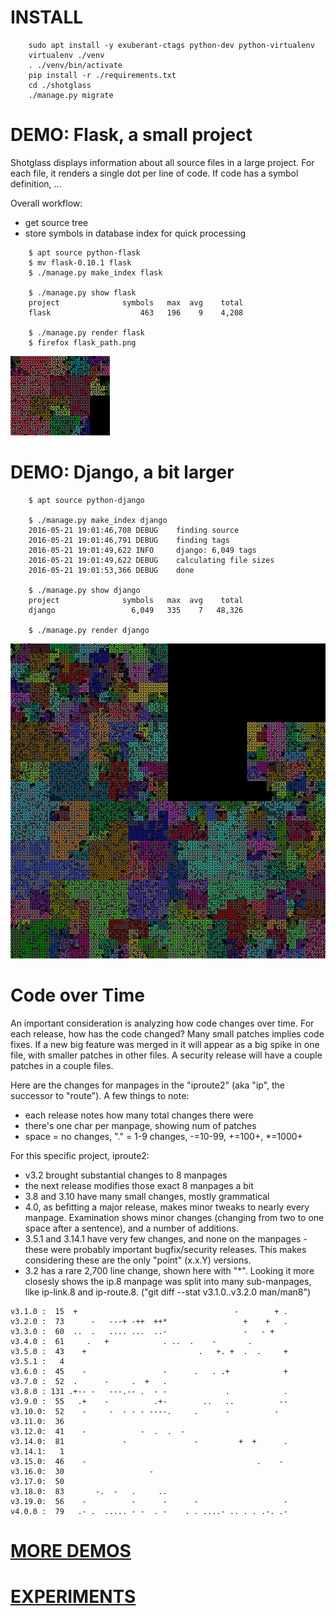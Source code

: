 # INSTALL

```
    sudo apt install -y exuberant-ctags python-dev python-virtualenv
    virtualenv ./venv
    . ./venv/bin/activate
    pip install -r ./requirements.txt
    cd ./shotglass
    ./manage.py migrate
```



# DEMO: Flask, a small project

Shotglass displays information about all source files in a large
project. For each file, it renders a single dot per line of code. If
code has a symbol definition, ...

Overall workflow:

- get source tree
- store symbols in database index for quick processing

```
    $ apt source python-flask
    $ mv flask-0.10.1 flask
    $ ./manage.py make_index flask

    $ ./manage.py show flask
    project              symbols   max  avg    total
    flask                    463   196    9    4,208

    $ ./manage.py render flask
    $ firefox flask_path.png
```


![Flask](images/flask_path.png)


# DEMO: Django, a bit larger

```
    $ apt source python-django

    $ ./manage.py make_index django
    2016-05-21 19:01:46,708 DEBUG    finding source
    2016-05-21 19:01:46,791 DEBUG    finding tags
    2016-05-21 19:01:49,622 INFO     django: 6,049 tags
    2016-05-21 19:01:49,622 DEBUG    calculating file sizes
    2016-05-21 19:01:53,366 DEBUG    done

    $ ./manage.py show django
    project              symbols   max  avg    total
    django                 6,049   335    7   48,326

    $ ./manage.py render django
```

![Django](images/django_path.png)

# Code over Time

An important consideration is analyzing how code changes over time. For each release, how has the code changed? Many small patches implies code fixes. If a new big feature was merged in it will appear as a big spike in one file, with smaller patches in other files.  A security release will have a couple patches in a couple files.

Here are the changes for manpages in the "iproute2" (aka "ip", the successor to "route").  A few things to note:

- each release notes how many total changes there were
- there's one char per manpage, showing num of patches
- space = no changes, "." = 1-9 changes, -=10-99, +=100+, *=1000+

For this specific project, iproute2:

- v3.2 brought substantial changes to 8 manpages
- the next release modifies those exact 8 manpages a bit
- 3.8 and 3.10 have many small changes, mostly grammatical
- 4.0, as befitting a major release, makes minor tweaks to nearly every manpage. Examination shows minor changes (changing from two to one space after a sentence), and a number of additions.
- 3.5.1 and 3.14.1 have very few changes, and none on the manpages - these were probably important bugfix/security releases. This makes considering these are the only "point" (x.x.Y) versions.
- 3.2 has a rare 2,700 line change, shown here with "*".  Looking it more closesly shows the ip.8 manpage was split into many sub-manpages, like ip-link.8 and ip-route.8.  ("git diff --stat v3.1.0..v3.2.0 man/man8")

```
v3.1.0 :  15  +                                   -        + .
v3.2.0 :  73      -   ---+ -++  ++*                 +    +   .
v3.3.0 :  60  ..  .   .... ...  ..-                 -   - +   
v3.4.0 :  61     .   +            . ..  .    -       .        
v3.5.0 :  43    +                         .   +. +  .  .     +
v3.5.1 :   4                                                  
v3.6.0 :  45    -                 -      .   . .+            +
v3.7.0 :  52  .      -     .  +   .                           
v3.8.0 : 131 .+-- -   ---.-- .  - -             .            .
v3.9.0 :  55   .+    -          .+-        ..   ..          --
v3.10.0:  52    -     -  - - - ----.     .      -          -  
v3.11.0:  36                                                  
v3.12.0:  41    -            -  .  .  -                       
v3.14.0:  81             -               -         +  +      .
v3.14.1:   1                                                  
v3.15.0:  46    -                                      .    - 
v3.16.0:  30                   -                              
v3.17.0:  50                                                  
v3.18.0:  83       -.  -   .     ..                           
v3.19.0:  56    -          -      -      -                   -
v4.0.0 :  79   .- .  ..... - -  . -    . . ....- .. . . .-. .-
```


# [MORE DEMOS](DEMOS.md)

# [EXPERIMENTS](EXPERIMENTS.md)
